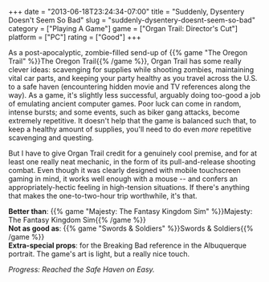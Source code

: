 +++
date = "2013-06-18T23:24:34-07:00"
title = "Suddenly, Dysentery Doesn't Seem So Bad"
slug = "suddenly-dysentery-doesnt-seem-so-bad"
category = ["Playing A Game"]
game = ["Organ Trail: Director's Cut"]
platform = ["PC"]
rating = ["Good"]
+++

As a post-apocalyptic, zombie-filled send-up of {{% game "The Oregon Trail" %}}The Oregon Trail{{% /game %}}, Organ Trail has some really clever ideas: scavenging for supplies while shooting zombies, maintaining vital car parts, and keeping your party healthy as you travel across the U.S. to a safe haven (encountering hidden movie and TV references along the way).  As a game, it's slightly less successful, arguably doing too-good a job of emulating ancient computer games.  Poor luck can come in random, intense bursts; and some events, such as biker gang attacks, become extremely repetitive.  It doesn't help that the game is balanced such that, to keep a healthy amount of supplies, you'll need to do even <i>more</i> repetitive scavenging and questing.

But I have to give Organ Trail credit for a genuinely cool premise, and for at least one really neat mechanic, in the form of its pull-and-release shooting combat.  Even though it was clearly designed with mobile touchscreen gaming in mind, it works well enough with a mouse -- and confers an appropriately-hectic feeling in high-tension situations.  If there's anything that makes the one-to-two-hour trip worthwhile, it's that.

<b>Better than</b>: {{% game "Majesty: The Fantasy Kingdom Sim" %}}Majesty: The Fantasy Kingdom Sim{{% /game %}}  
<b>Not as good as</b>: {{% game "Swords & Soldiers" %}}Swords & Soldiers{{% /game %}}  
<b>Extra-special props</b>: for the Breaking Bad reference in the Albuquerque portrait.  The game's art is light, but a really nice touch.

<i>Progress: Reached the Safe Haven on Easy.</i>
